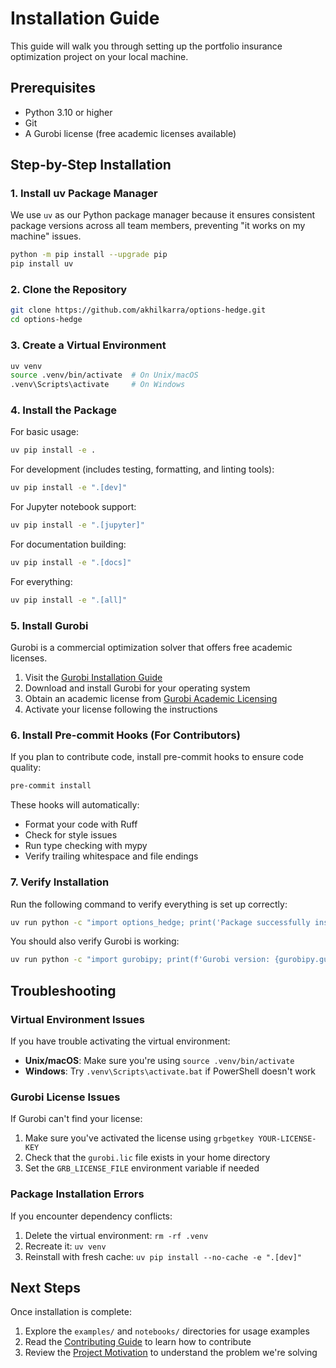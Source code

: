 # Installation Guide

This guide will walk you through setting up the portfolio insurance optimization project on your local machine.

## Prerequisites

- Python 3.10 or higher
- Git
- A Gurobi license (free academic licenses available)

## Step-by-Step Installation

### 1. Install uv Package Manager

We use `uv` as our Python package manager because it ensures consistent package versions across all team members, preventing "it works on my machine" issues.

```bash
python -m pip install --upgrade pip
pip install uv
```

### 2. Clone the Repository

```bash
git clone https://github.com/akhilkarra/options-hedge.git
cd options-hedge
```

### 3. Create a Virtual Environment

```bash
uv venv
source .venv/bin/activate  # On Unix/macOS
.venv\Scripts\activate     # On Windows
```

### 4. Install the Package

For basic usage:

```bash
uv pip install -e .
```

For development (includes testing, formatting, and linting tools):

```bash
uv pip install -e ".[dev]"
```

For Jupyter notebook support:

```bash
uv pip install -e ".[jupyter]"
```

For documentation building:

```bash
uv pip install -e ".[docs]"
```

For everything:

```bash
uv pip install -e ".[all]"
```

### 5. Install Gurobi

Gurobi is a commercial optimization solver that offers free academic licenses.

1. Visit the [Gurobi Installation Guide](https://www.gurobi.com/documentation/quickstart.html)
2. Download and install Gurobi for your operating system
3. Obtain an academic license from [Gurobi Academic Licensing](https://www.gurobi.com/academia/academic-program-and-licenses/)
4. Activate your license following the instructions

### 6. Install Pre-commit Hooks (For Contributors)

If you plan to contribute code, install pre-commit hooks to ensure code quality:

```bash
pre-commit install
```

These hooks will automatically:

- Format your code with Ruff
- Check for style issues
- Run type checking with mypy
- Verify trailing whitespace and file endings

### 7. Verify Installation

Run the following command to verify everything is set up correctly:

```bash
uv run python -c "import options_hedge; print('Package successfully installed!')"
```

You should also verify Gurobi is working:

```bash
uv run python -c "import gurobipy; print(f'Gurobi version: {gurobipy.gurobi.version()}')"
```

## Troubleshooting

### Virtual Environment Issues

If you have trouble activating the virtual environment:

- **Unix/macOS**: Make sure you're using `source .venv/bin/activate`
- **Windows**: Try `.venv\Scripts\activate.bat` if PowerShell doesn't work

### Gurobi License Issues

If Gurobi can't find your license:

1. Make sure you've activated the license using `grbgetkey YOUR-LICENSE-KEY`
2. Check that the `gurobi.lic` file exists in your home directory
3. Set the `GRB_LICENSE_FILE` environment variable if needed

### Package Installation Errors

If you encounter dependency conflicts:

1. Delete the virtual environment: `rm -rf .venv`
2. Recreate it: `uv venv`
3. Reinstall with fresh cache: `uv pip install --no-cache -e ".[dev]"`

## Next Steps

Once installation is complete:

1. Explore the `examples/` and `notebooks/` directories for usage examples
2. Read the [Contributing Guide](contributing.md) to learn how to contribute
3. Review the [Project Motivation](motivation.md) to understand the problem we're solving
